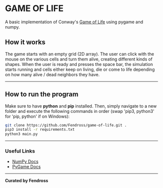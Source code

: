 # **GAME OF LIFE**

A basic implementation of Conway's [Game of Life](https://en.wikipedia.org/wiki/Conway%27s_Game_of_Life) using pygame and numpy.

## **How it works**

The game starts with an empty grid (2D array). The user can click with the mouse on the various cells and turn them alive, creating different kinds of shapes. When the user is ready and presses the space bar, the simulation starts running and cells either keep on living, die or come to life depending on how many alive / dead neighbors they have.

---

## **How to run the program**

Make sure to have **python** and **pip** installed.
Then, simply navigate to a new folder and execute the following commands in order (swap 'pip3, python3' for 'pip, python' if on Windows):

```zsh
git clone https://github.com/Fendross/game-of-life.git .
pip3 install -r requirements.txt
python3 main.py
```

---

### Useful Links

- [NumPy Docs](https://numpy.org/doc/)
- [PyGame Docs](https://www.pygame.org/docs/)

---

**Curated by Fendross**
